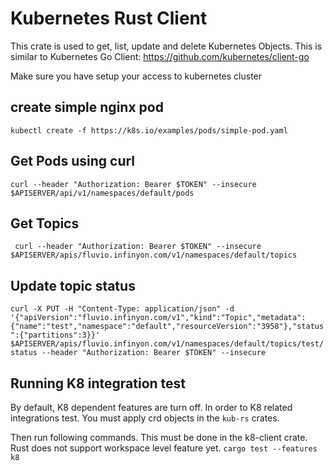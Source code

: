# Kubernetes Rust Client

This crate is used to get, list, update and delete Kubernetes Objects.
This is similar to Kubernetes Go Client:  https://github.com/kubernetes/client-go

Make sure you have setup your access to kubernetes cluster

## create simple nginx pod
```kubectl create -f https://k8s.io/examples/pods/simple-pod.yaml```

## Get Pods using curl
```curl --header "Authorization: Bearer $TOKEN" --insecure $APISERVER/api/v1/namespaces/default/pods```

## Get Topics
``` curl --header "Authorization: Bearer $TOKEN" --insecure $APISERVER/apis/fluvio.infinyon.com/v1/namespaces/default/topics```


## Update topic status

```curl -X PUT -H "Content-Type: application/json" -d '{"apiVersion":"fluvio.infinyon.com/v1","kind":"Topic","metadata":{"name":"test","namespace":"default","resourceVersion":"3958"},"status":{"partitions":3}}' $APISERVER/apis/fluvio.infinyon.com/v1/namespaces/default/topics/test/status --header "Authorization: Bearer $TOKEN" --insecure```


## Running K8 integration test

By default, K8 dependent features are turn off.  In order to K8 related integrations test.  You must apply crd objects in the ```kub-rs``` crates.

Then run following commands.  This must be done in the k8-client crate.  Rust does not support workspace level feature yet.
```cargo test --features k8```
